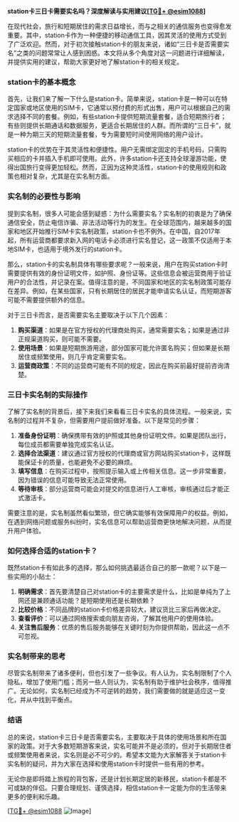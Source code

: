 **station卡三日卡需要实名吗？深度解读与实用建议[[TG💪+ @esim1088](https://t.me/s/esim1088)]**

在现代社会，旅行和短期居住的需求日益增长，而与之相关的通信服务也变得愈发重要。其中，station卡作为一种便捷的移动通信工具，因其灵活的使用方式受到了广泛欢迎。然而，对于初次接触station卡的朋友来说，诸如“三日卡是否需要实名”之类的问题常常让人感到困惑。本文将从多个角度对这一问题进行详细解读，并提供实用的建议，帮助大家更好地了解station卡的相关规定。

### station卡的基本概念

首先，让我们来了解一下什么是station卡。简单来说，station卡是一种可以在特定国家或地区使用的SIM卡，它通常以预付费的形式出售，用户可以根据自己的需求选择不同的套餐。例如，有些station卡提供短期流量套餐，适合短期旅行者；有些则提供长期通话和数据服务，更适合长期居住的人群。而所谓的“三日卡”，就是一种为期三天的短期流量套餐，专为需要短时间使用网络的用户设计。

station卡的优势在于其灵活性和便捷性。用户无需绑定固定的手机号码，只需购买相应的卡并插入手机即可使用。此外，许多station卡还支持全球漫游功能，使得出国旅行变得更加轻松。然而，正因为这种灵活性，station卡的使用规则和政策也相对复杂，尤其是在实名制方面。

### 实名制的必要性与影响

提到实名制，很多人可能会感到疑惑：为什么需要实名？实名制的初衷是为了确保通信安全，防止电信诈骗、非法活动等行为的发生。在全球范围内，越来越多的国家和地区开始推行SIM卡实名制政策，station卡也不例外。在中国，自2017年起，所有运营商都要求新入网的电话卡必须进行实名登记，这一政策不仅适用于本地SIM卡，也适用于境外发行的station卡。

那么，station卡的实名制具体有哪些要求呢？一般来说，用户在购买station卡时需要提供有效的身份证明文件，如护照、身份证等。这些信息会被运营商用于验证用户的合法性，并记录在案。值得注意的是，不同国家和地区的实名制政策可能存在差异。例如，在某些国家，只有长期居住的居民才能申请实名认证，而短期游客可能不需要提供额外的信息。

对于三日卡而言，是否需要实名主要取决于以下几个因素：

1. **购买渠道**：如果是在官方授权的代理商处购买，通常需要实名；如果是通过非正规渠道购买，则可能不需要。
2. **使用场景**：如果是短期旅游用途，部分国家可能允许匿名购买；但如果是长期居住或频繁使用，则几乎肯定需要实名。
3. **运营商政策**：不同的运营商可能有不同的规定，因此在购买前最好提前咨询清楚。

### 三日卡实名制的实际操作

了解了实名制的背景后，接下来我们来看看三日卡实名的具体流程。一般来说，实名制的过程并不复杂，但需要用户提前做好准备。以下是常见的步骤：

1. **准备身份证明**：确保携带有效的护照或其他身份证明文件。如果是团队出行，每位成员都需要单独完成实名认证。
2. **选择合法渠道**：建议通过官方授权的代理商或官方网站购买station卡，这样既能保证卡的质量，也能避免不必要的麻烦。
3. **填写信息**：在购买过程中，按照提示输入或上传相关信息。这一步非常重要，因为错误的信息可能导致无法正常使用。
4. **等待审核**：部分运营商可能会对提交的信息进行人工审核，审核通过后才能正式激活卡。

需要注意的是，实名制虽然看似繁琐，但它确实能够有效保障用户的权益。例如，在遇到网络问题或服务纠纷时，实名信息可以帮助运营商更快地解决问题，从而提升用户体验。

### 如何选择合适的station卡？

既然station卡有如此多的选择，那么如何挑选最适合自己的那一款呢？以下是一些实用的小贴士：

1. **明确需求**：首先要清楚自己对station卡的主要需求是什么，比如是单纯为了上网还是兼顾通话功能？是短期使用还是长期依赖？
2. **比较价格**：不同品牌的station卡价格差异较大，建议货比三家后再做决定。
3. **查看评价**：可以通过网络搜索或向朋友咨询，了解其他用户的使用体验。
4. **关注售后服务**：优质的售后服务能够在关键时刻为你提供帮助，因此这一点不可忽视。

### 实名制带来的思考

尽管实名制带来了诸多便利，但也引发了一些争议。有人认为，实名制限制了个人隐私，增加了使用门槛；而另一些人则认为，实名制有助于维护社会秩序，值得推广。无论如何，实名制已经成为不可逆转的趋势，我们需要做的就是适应这一变化，并从中找到平衡点。

### 结语

总的来说，station卡三日卡是否需要实名，主要取决于具体的使用场景和所在国家的政策。对于大多数短期游客来说，实名可能并不是必须的，但对于长期居住者或频繁使用者来说，实名则是必不可少的。希望本文能为大家解答关于station卡实名制的疑问，并为大家在选择和使用station卡时提供一些有用的参考。

无论你是即将踏上旅程的背包客，还是计划长期定居的新移民，station卡都是不可或缺的伴侣。只要合理规划、谨慎选择，相信station卡一定能为你的生活带来更多的便利和乐趣。

[[TG💪+ @esim1088](https://t.me/s/esim1088) ![Image](https://i.postimg.cc/4NQfJmqS/Snipaste-2025-05-13-00-14-12.png)]